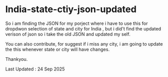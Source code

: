 # India-state-ctiy-json-updated

So i am finding the JSON for my porject where i have to use this for dropdwon selection of state and city for India , but i did't find the updated verison of json so i take the old JSON and updated my self.

You can also contribute, for suggest if i miss any city, i am going to update the this whenever state or city will have changes. 

Thankyou.

Last Updated : 24 Sep 2025
